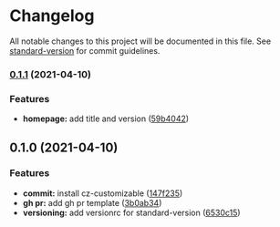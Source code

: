 # Changelog

All notable changes to this project will be documented in this file. See [standard-version](https://github.com/conventional-changelog/standard-version) for commit guidelines.

### [0.1.1](https://github.com/gatsbyjs/gatsby-starter-hello-world/compare/v0.1.0...v0.1.1) (2021-04-10)


### Features

* **homepage:** add title and version ([59b4042](https://github.com/gatsbyjs/gatsby-starter-hello-world/commit/59b404207196f52c940759db4d499ac3c6419a1d))

## 0.1.0 (2021-04-10)


### Features

* **commit:** install cz-customizable ([147f235](https://github.com/gatsbyjs/gatsby-starter-hello-world/commit/147f235b6136427ba0a8618b034014f47dac8d7e))
* **gh pr:** add gh pr template ([3b0ab34](https://github.com/gatsbyjs/gatsby-starter-hello-world/commit/3b0ab3432d5df1c6457fa62fc9c0329f1042fc4a))
* **versioning:** add versionrc for standard-version ([6530c15](https://github.com/gatsbyjs/gatsby-starter-hello-world/commit/6530c15d99aed1c836e44ff1e02253f39576e1de))
